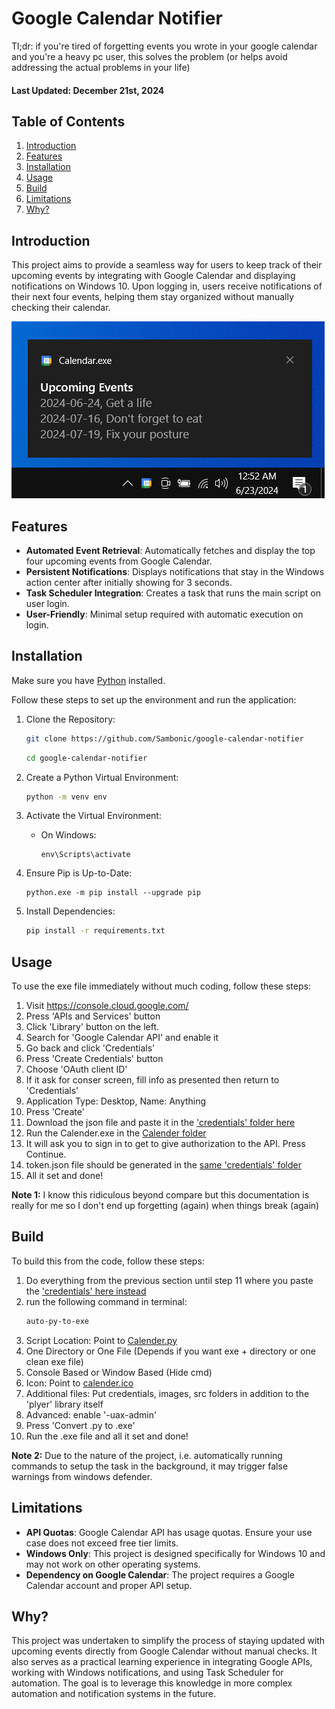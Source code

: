 # Google Calendar Notifier

Tl;dr: if you're tired of forgetting events you wrote in your google calendar and you're a heavy pc user, this solves the problem (or helps avoid addressing the actual problems in your life)

#### Last Updated: December 21st, 2024

## Table of Contents

1. [Introduction](#introduction)
2. [Features](#features)
3. [Installation](#installation)
4. [Usage](#usage)
5. [Build](#build)
6. [Limitations](#limitations)
7. [Why?](#why)

<a name="introduction"></a>
## Introduction

This project aims to provide a seamless way for users to keep track of their upcoming events by integrating with Google Calendar and displaying notifications on Windows 10. Upon logging in, users receive notifications of their next four events, helping them stay organized without manually checking their calendar.

![Screenshot one](images/s1.png)

<a name="features"></a>
## Features

- **Automated Event Retrieval**: Automatically fetches and display the top four upcoming events from Google Calendar.
- **Persistent Notifications**: Displays notifications that stay in the Windows action center after initially showing for 3 seconds.
- **Task Scheduler Integration**: Creates a task that runs the main script on user login.
- **User-Friendly**: Minimal setup required with automatic execution on login.

<a name="installation"></a>
## Installation

Make sure you have [Python](https://www.python.org/downloads/) installed.

Follow these steps to set up the environment and run the application:


1. Clone the Repository:
   ```bash
   git clone https://github.com/Sambonic/google-calendar-notifier
   ```
   ```bash
   cd google-calendar-notifier
   ```

2. Create a Python Virtual Environment:
   ```bash
   python -m venv env
   ```

3. Activate the Virtual Environment:
   - On Windows:
     ```
     env\Scripts\activate
     ```
4. Ensure Pip is Up-to-Date:
   ```
   python.exe -m pip install --upgrade pip
   ```
5. Install Dependencies:

   ```bash
   pip install -r requirements.txt
   ```

<a name="usage"></a>
## Usage

To use the exe file immediately without much coding, follow these steps:

1. Visit https://console.cloud.google.com/
2. Press 'APIs and Services' button
3. Click 'Library' button on the left.
4. Search for 'Google Calendar API' and enable it
5. Go back and click 'Credentials'
6. Press 'Create Credentials' button
7. Choose 'OAuth client ID'
8. If it ask for conser screen, fill info as presented then return to 'Credentials'
9. Application Type: Desktop, Name: Anything
10. Press 'Create'
11. Download the json file and paste it in the ['credentials' folder here](https://github.com/Sambonic/google-calendar-notifier/tree/main/output/Calendar/_internal/credentials)
12. Run the Calender.exe in the [Calender folder](https://github.com/Sambonic/google-calendar-notifier/tree/main/output/Calendar)
13. It will ask you to sign in to get to give authorization to the API. Press Continue.
14. token.json file should be generated in the [same 'credentials' folder](https://github.com/Sambonic/google-calendar-notifier/tree/main/output/Calendar/_internal/credentials)
15. All it set and done!

**Note 1:** I know this ridiculous beyond compare but this documentation is really for me so I don't end up forgetting (again) when things break (again)
 
<a name="build"></a>
## Build

To build this from the code, follow these steps:
1. Do everything from the previous section until step 11 where you paste the ['credentials' here instead](https://github.com/Sambonic/google-calendar-notifier/tree/main/credentials)
2. run the following command in terminal:
   ```bash
   auto-py-to-exe
   ```
3. Script Location: Point to [Calender.py](https://github.com/Sambonic/google-calendar-notifier/blob/main/Calendar.py)
4. One Directory or One File (Depends if you want exe + directory or one clean exe file)
5. Console Based or Window Based (Hide cmd)
6. Icon: Point to [calender.ico](https://github.com/Sambonic/google-calendar-notifier/blob/main/images/calendar.ico)
7. Additional files: Put credentials, images, src folders in addition to the 'plyer' library itself
8. Advanced: enable '-uax-admin'
9. Press 'Convert .py to .exe'
10. Run the .exe file and all it set and done!

**Note 2:** Due to the nature of the project, i.e. automatically running commands to setup the task in the background, it may trigger false warnings from windows defender.

<a name="limitations"></a>
## Limitations

- **API Quotas**: Google Calendar API has usage quotas. Ensure your use case does not exceed free tier limits.
- **Windows Only**: This project is designed specifically for Windows 10 and may not work on other operating systems.
- **Dependency on Google Calendar**: The project requires a Google Calendar account and proper API setup.

<a name="why"></a>
## Why?

This project was undertaken to simplify the process of staying updated with upcoming events directly from Google Calendar without manual checks. It also serves as a practical learning experience in integrating Google APIs, working with Windows notifications, and using Task Scheduler for automation. The goal is to leverage this knowledge in more complex automation and notification systems in the future.
